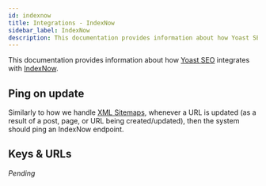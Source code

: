 ```yaml
---
id: indexnow
title: Integrations - IndexNow
sidebar_label: IndexNow
description: This documentation provides information about how Yoast SEO integrates with IndexNow.
---
```

This documentation provides information about how [Yoast SEO](https://yoast.com/wordpress/plugins/seo/) integrates with [IndexNow](https://www.indexnow.org/).

## Ping on update
Similarly to how we handle [XML Sitemaps](features/xml-sitemaps/functional-specification.md), whenever a URL is updated (as a result of a post, page, or URL being created/updated), then the system should ping an IndexNow endpoint.

## Keys & URLs
*Pending*
